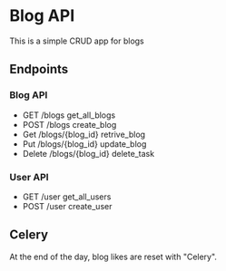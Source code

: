 # Blog API

This is a simple CRUD app for blogs

## Endpoints

### Blog API
- GET /blogs get_all_blogs
- POST /blogs create_blog
- Get /blogs/{blog_id} retrive_blog
- Put /blogs/{blog_id} update_blog
- Delete /blogs/{blog_id} delete_task

### User API
- GET /user get_all_users
- POST /user create_user


## Celery
At the end of the day, blog likes are reset with "Celery".